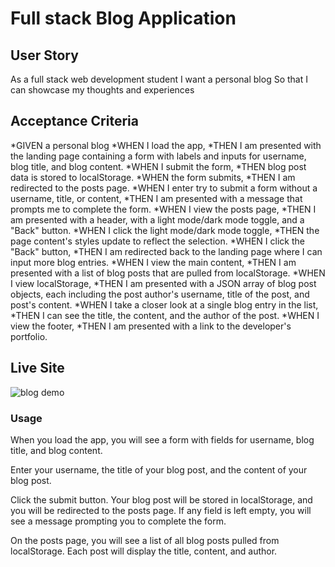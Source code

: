 # Full stack Blog Application 
## User Story 
As a full stack web development student
I want a personal blog
So that I can showcase my thoughts and experiences

## Acceptance Criteria
*GIVEN a personal blog
*WHEN I load the app,
*THEN I am presented with the landing page containing a form with labels and inputs for username, blog title, and blog content.
*WHEN I submit the form,
*THEN blog post data is stored to localStorage.
*WHEN the form submits,
*THEN I am redirected to the posts page.
*WHEN I enter try to submit a form without a username, title, or content,
*THEN I am presented with a message that prompts me to complete the form.
*WHEN I view the posts page,
*THEN I am presented with a header, with a light mode/dark mode toggle, and a "Back" button.
*WHEN I click the light mode/dark mode toggle,
*THEN the page content's styles update to reflect the selection.
*WHEN I click the "Back" button,
*THEN I am redirected back to the landing page where I can input more blog entries.
*WHEN I view the main content,
*THEN I am presented with a list of blog posts that are pulled from localStorage.
*WHEN I view localStorage,
*THEN I am presented with a JSON array of blog post objects, each including the post author's username, title of the post, and post's content.
*WHEN I take a closer look at a single blog entry in the list,
*THEN I can see the title, the content, and the author of the post.
*WHEN I view the footer,
*THEN I am presented with a link to the developer's portfolio.

## Live Site
![blog demo](https://github.com/daimyo1/BlogApp/assets/163930521/f3fd53f5-2cc8-466e-90ad-fb3033c333fb)

### Usage
When you load the app, you will see a form with fields for username, blog title, and blog content.

Enter your username, the title of your blog post, and the content of your blog post.

Click the submit button. Your blog post will be stored in localStorage, and you will be redirected to the posts page.
If any field is left empty, you will see a message prompting you to complete the form.

On the posts page, you will see a list of all blog posts pulled from localStorage.
Each post will display the title, content, and author.

